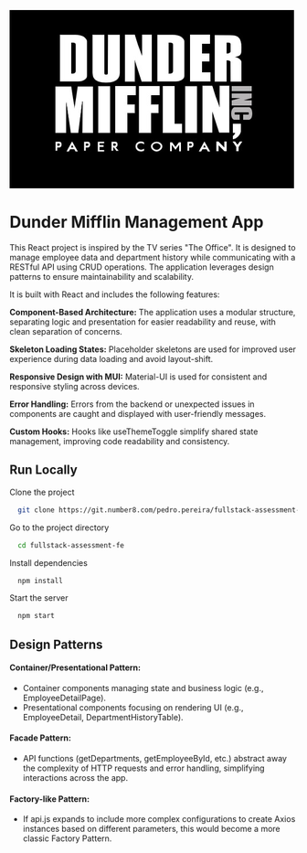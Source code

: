 ![Logo](./logo.jpg)


# Dunder Mifflin Management App

This React project is inspired by the TV series "The Office". It is designed to manage employee data and department history while communicating with a RESTful API using CRUD operations. The application leverages design patterns to ensure maintainability and scalability.

It is built with React and includes the following features:

**Component-Based Architecture:** The application uses a modular structure, separating logic and presentation for easier readability and reuse, with clean separation of concerns.

**Skeleton Loading States:** Placeholder skeletons are used for improved user experience during data loading and avoid layout-shift.

**Responsive Design with MUI:** Material-UI is used for consistent and responsive styling across devices.

**Error Handling:** Errors from the backend or unexpected issues in components are caught and displayed with user-friendly messages.

**Custom Hooks:** Hooks like useThemeToggle simplify shared state management, improving code readability and consistency.


## Run Locally

Clone the project

```bash
  git clone https://git.number8.com/pedro.pereira/fullstack-assessment-fe.git
```

Go to the project directory

```bash
  cd fullstack-assessment-fe
```

Install dependencies

```bash
  npm install
```

Start the server

```bash
  npm start
```


## Design Patterns

#### Container/Presentational Pattern:

- Container components managing state and business logic (e.g., EmployeeDetailPage).
- Presentational components focusing on rendering UI (e.g., EmployeeDetail, DepartmentHistoryTable).

#### Facade Pattern:

- API functions (getDepartments, getEmployeeById, etc.) abstract away the complexity of HTTP requests and error handling, simplifying interactions across the app.


#### Factory-like Pattern:

- If api.js expands to include more complex configurations to create Axios instances based on different parameters, this would become a more classic Factory Pattern.
